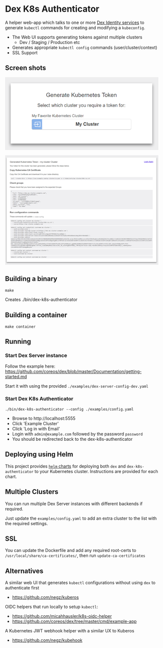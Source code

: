 # Dex K8s Authenticator

A helper web-app which talks to one or more [Dex Identity services](https://github.com/coreos/dex) to generate
`kubectl` commands for creating and modifying a `kubeconfig`.

* The Web UI supports generating tokens against multiple clusters
    * Dev / Staging / Production etc
* Generates appropriate `kubectl config` commands (user/cluster/context)
* SSL Support

## Screen shots

![Index Page](examples/index-page.png)

![Kubeconfig Page](examples/kubeconfig-page.png)

## Building a binary

    make 
    
Creates ./bin/dex-k8s-authenticator

## Building a container

    make container

## Running 

### Start Dex Server instance

Follow the example here:
https://github.com/coreos/dex/blob/master/Documentation/getting-started.md

Start it with using the provided `./examples/dex-server-config-dev.yaml`

### Start Dex K8s Authenticator

    ./bin/dex-k8s-authenticator --config ./examples/config.yaml

* Browse to http://localhost:5555
* Click 'Example Cluster'
* Click 'Log in with Email'
* Login with `admin@example.com` followed by the password `password`
* You should be redirected back to the dex-k8s-authenticator

## Deploying using Helm

This project provides [`helm` charts](charts) for deploying both `dex` and
`dex-k8s-authenticator` to your Kubernetes cluster. Instructions are provided
for each chart.

## Multiple Clusters

You can run multiple Dex Server instances with different backends if required.

Just update the `examples/config.yaml` to add an extra cluster to the list with the 
required settings.

## SSL

You can update the Dockerfile and add any required root-certs to `/usr/local/share/ca-certificates/`, then run `update-ca-certificates`

## Alternatives

A similar web UI that generates `kubectl` configurations without using `dex` to authenticate first
* https://github.com/negz/kuberos

OIDC helpers that run locally to setup `kubectl`:
* https://github.com/micahhausler/k8s-oidc-helper
* https://github.com/coreos/dex/tree/master/cmd/example-app

A Kubernetes JWT webhook helper with a similar UX to Kuberos
* https://github.com/negz/kubehook
